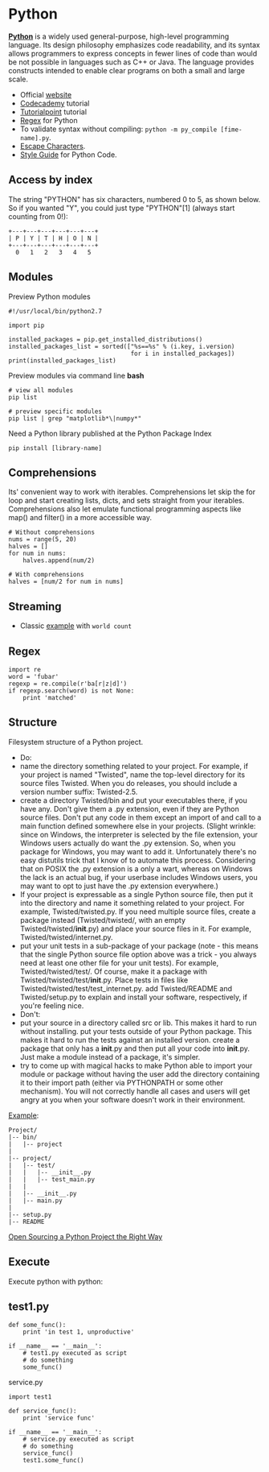 # Python

[**Python**](https://www.python.org/) is a widely used general-purpose, high-level programming language. Its design philosophy emphasizes code readability, and its syntax allows programmers to express concepts in fewer lines of code than would be not possible in languages such as C++ or Java. The language provides constructs intended to enable clear programs on both a small and large scale.

- Official [website](https://www.python.org/)
- [Codecademy](https://www.codecademy.com/en/tracks/python) tutorial
- [Tutorialpoint](http://www.tutorialspoint.com/python/) tutorial
- [Regex](http://pythex.org/) for Python
- To validate syntax without compiling: `python -m py_compile [fime-name].py`.
- [Escape Characters](http://www.tutorialspoint.com/python/python_strings.htm).
- [Style Guide](https://www.python.org/dev/peps/pep-0008/) for Python Code.

## Access by index

The string "PYTHON" has six characters, numbered 0 to 5, as shown below. So if you wanted "Y", you could just type "PYTHON"[1] (always start counting from 0!):

    +---+---+---+---+---+---+
    | P | Y | T | H | O | N |
    +---+---+---+---+---+---+
      0   1   2   3   4   5

## Modules

Preview Python modules

    #!/usr/local/bin/python2.7

    import pip
    
    installed_packages = pip.get_installed_distributions()
    installed_packages_list = sorted(["%s==%s" % (i.key, i.version)
                                      for i in installed_packages])
    print(installed_packages_list)
    
Preview modules via command line **bash**
    
    # view all modules
    pip list
    
    # preview specific modules
    pip list | grep "matplotlib*\|numpy*"

Need a Python library published at the Python Package Index

    pip install [library-name]

## Comprehensions 

Its' convenient way to work with iterables. Comprehensions let skip the for loop and start creating lists, dicts, and sets straight from your iterables. Comprehensions also let emulate functional programming aspects like map() and filter() in a more accessible way.
    
    # Without comprehensions
    nums = range(5, 20)
    halves = []
    for num in nums:
        halves.append(num/2)
    
    # With comprehensions
    halves = [num/2 for num in nums]

## Streaming

- Classic [example](https://github.com/valerysamovich/engineering/tree/master/src/main/python/streaming) with `world count`

## Regex

    import re
    word = 'fubar'
    regexp = re.compile(r'ba[r|z|d]')
    if regexp.search(word) is not None:
        print 'matched'

## Structure

Filesystem structure of a Python project.

- Do:
 - name the directory something related to your project. For example, if your project is named "Twisted", name the top-level directory for its source files Twisted. When you do releases, you should include a version number suffix: Twisted-2.5.
 - create a directory Twisted/bin and put your executables there, if you have any. Don't give them a .py extension, even if they are Python source files. Don't put any code in them except an import of and call to a main function defined somewhere else in your projects. (Slight wrinkle: since on Windows, the interpreter is selected by the file extension, your Windows users actually do want the .py extension. So, when you package for Windows, you may want to add it. Unfortunately there's no easy distutils trick that I know of to automate this process. Considering that on POSIX the .py extension is a only a wart, whereas on Windows the lack is an actual bug, if your userbase includes Windows users, you may want to opt to just have the .py extension everywhere.)
 - If your project is expressable as a single Python source file, then put it into the directory and name it something related to your project. For example, Twisted/twisted.py. If you need multiple source files, create a package instead (Twisted/twisted/, with an empty Twisted/twisted/__init__.py) and place your source files in it. For example, Twisted/twisted/internet.py.
 - put your unit tests in a sub-package of your package (note - this means that the single Python source file option above was a trick - you always need at least one other file for your unit tests). For example, Twisted/twisted/test/. Of course, make it a package with Twisted/twisted/test/__init__.py. Place tests in files like Twisted/twisted/test/test_internet.py.
add Twisted/README and Twisted/setup.py to explain and install your software, respectively, if you're feeling nice.
- Don't:
 - put your source in a directory called src or lib. This makes it hard to run without installing.
put your tests outside of your Python package. This makes it hard to run the tests against an installed version.
create a package that only has a __init__.py and then put all your code into __init__.py. Just make a module instead of a package, it's simpler.
 - try to come up with magical hacks to make Python able to import your module or package without having the user add the directory containing it to their import path (either via PYTHONPATH or some other mechanism). You will not correctly handle all cases and users will get angry at you when your software doesn't work in their environment.

[Example](http://as.ynchrono.us/2007/12/filesystem-structure-of-python-project_21.html):

    Project/
    |-- bin/
    |   |-- project
    |
    |-- project/
    |   |-- test/
    |   |   |-- __init__.py
    |   |   |-- test_main.py
    |   |   
    |   |-- __init__.py
    |   |-- main.py
    |
    |-- setup.py
    |-- README

[Open Sourcing a Python Project the Right Way](https://www.jeffknupp.com/blog/2013/08/16/open-sourcing-a-python-project-the-right-way/)


## Execute

Execute python with python:

## test1.py

    def some_func():
        print 'in test 1, unproductive'
    
    if __name__ == '__main__':
        # test1.py executed as script
        # do something
        some_func()

service.py

    import test1

    def service_func():
        print 'service func'
    
    if __name__ == '__main__':
        # service.py executed as script
        # do something
        service_func()
        test1.some_func()
